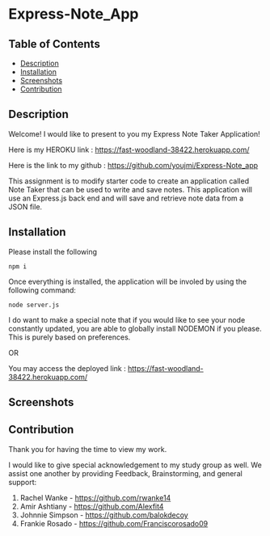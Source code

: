 # Express-Note_App

## Table of Contents

  * [Description](#description)
  * [Installation](#installation)
  * [Screenshots](#screenshots)
  * [Contribution](#contribution)

 
 ## Description

Welcome! I would like to present to you my Express Note Taker Application!

 Here is my HEROKU link : https://fast-woodland-38422.herokuapp.com/


 Here is the link to my github : https://github.com/youjmi/Express-Note_app

 This assignment is to modify starter code to create an application called Note Taker that can be used to write and save notes. This application will use an Express.js back end and will save and retrieve note data from a JSON file.

 ## Installation 

 Please install the following

 ```
 npm i
 ```

 Once everything is installed, the application will be involed by using the following command:

 ```
 node server.js
 ```

 I do want to make a special note that if you would like to see your node constantly updated, you are able to globally install NODEMON if you please. This is purely based on preferences. 

OR

You may access the deployed link : https://fast-woodland-38422.herokuapp.com/

 ## Screenshots




## Contribution 

Thank you for having the time to view my work. 

I would like to give special acknowledgement to my study group as well. We assist one another by providing Feedback, Brainstorming, and general support:

1. Rachel Wanke - https://github.com/rwanke14
2. Amir Ashtiany - https://github.com/Alexfit4
3. Johnnie Simpson - https://github.com/balokdecoy
4. Frankie Rosado - https://github.com/Franciscorosado09
